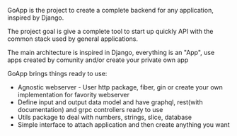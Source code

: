 GoApp is the project to create a complete backend for any application, inspired by Django.

The project goal is give a complete tool to start up quickly API with the common stack used by general applications.

The main architecture is inspired in Django, everything is an "App", use apps created by comunity and/or create your 
private own app 

GoApp brings things ready to use:

- Agnostic webserver - User http package, fiber, gin or create your own implementation for favority webserver
- Define input and output data model and have graphql, rest(with documentation) and grpc controllers ready to use  
- Utils package to deal with numbers, strings, slice, database 
- Simple interface to attach application and then create anything you want
